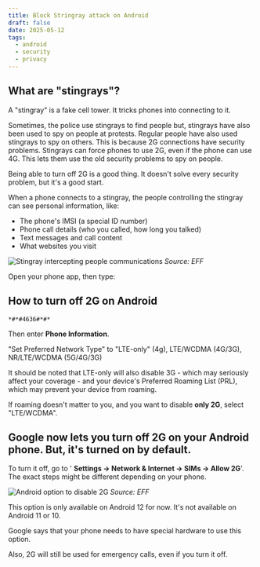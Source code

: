 ```yaml
---
title: Block Stringray attack on Android
draft: false
date: 2025-05-12
tags:
  - android
  - security
  - privacy
---
```


## What are "stingrays"?

A "stingray" is a fake cell tower. It tricks phones into connecting to it.

Sometimes, the police use stingrays to find people but, stingrays have also been used to spy on people at protests.
Regular people have also used stingrays to spy on others. This is because 2G connections have security problems.
Stingrays can force phones to use 2G, even if the phone can use 4G. This lets them use the old security problems to spy on people.

Being able to turn off 2G is a good thing. It doesn't solve every security problem, but it's a good start.

When a phone connects to a stingray, the people controlling the stingray can see personal information, like:

- The phone's IMSI (a special ID number)
- Phone call details (who you called, how long you talked)
- Text messages and call content
- What websites you visit

![Stingray intercepting people communications](https://www.bleepstatic.com/images/news/u/1220909/Diagrams/stingray.jpg)
_Source: EFF_

Open your phone app, then type:

## How to turn off 2G on Android

`*#*#4636#*#*`

Then enter **Phone Information**.

"Set Preferred Network Type" to "LTE-only" (4g), LTE/WCDMA (4G/3G), NR/LTE/WCDMA (5G/4G/3G)

It should be noted that LTE-only will also disable 3G - which may seriously affect your coverage - and your device's Preferred Roaming List (PRL), which may prevent your device from roaming.

If roaming doesn't matter to you, and you want to disable **only 2G**, select "LTE/WCDMA".

## Google now lets you turn off 2G on your Android phone. But, it's turned on by default.

To turn it off, go to ' **Settings → Network & Internet → SIMs → Allow 2G**'. The exact steps might be different depending on your phone.

![Android option to disable 2G](https://www.bleepstatic.com/images/news/u/1220909/devices/allow-option.png)
_Source: EFF_

This option is only available on Android 12 for now. It's not available on Android 11 or 10.

Google says that your phone needs to have special hardware to use this option.

Also, 2G will still be used for emergency calls, even if you turn it off.
